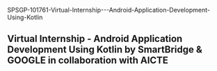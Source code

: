 SPSGP-101761-Virtual-Internship---Android-Application-Development-Using-Kotlin

<h2>Virtual Internship - Android Application Development Using Kotlin by SmartBridge & GOOGLE in collaboration with AICTE<h2>
